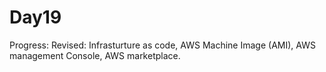 # Day19

Progress: Revised: 
Infrasturture as code, AWS Machine Image (AMI), AWS management Console, AWS marketplace. 
